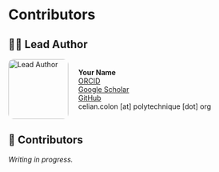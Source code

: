 # Contributors

## 🧑‍🔬 Lead Author

<div style="display: flex; align-items: center; gap: 20px;">

  <img src="c_iiasa_pix_small.jpg" alt="Lead Author" width="120" style="border-radius: 10px;"/>

  <div>
    <strong>Your Name</strong><br>
    <a href="https://orcid.org/0000-0002-4132-4648">ORCID</a><br>
    <a href="https://scholar.google.com/citations?user=EL2q1fQAAAAJ&hl=en">Google Scholar</a><br>
    <a href="https://github.com/ccolon">GitHub</a><br>
    celian.colon [at] polytechnique [dot] org
  </div>

</div>

## 🤝 Contributors

*Writing in progress.*

